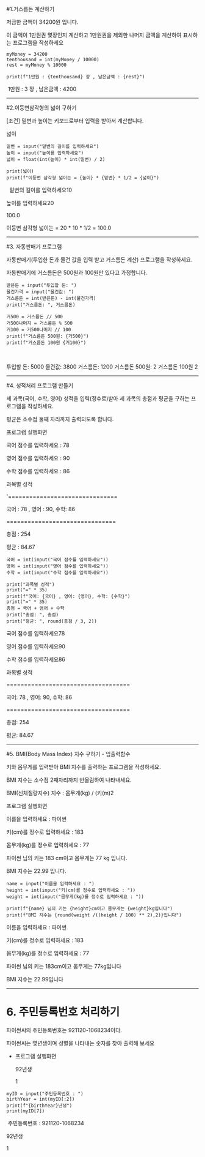 #1.거스름돈 계산하기


저금한 금액이 34200원 입니다.

이 금액이 1만원권 몇장인지 계산하고 1만원권을 제외한 나머지 금액을 계산하여 표시하는 프로그램을 작성하세요

```pyhton
myMoney = 34200
tenthousand = int(myMoney / 10000)
rest = myMoney % 10000

print(f"1만원 : {tenthousand} 장 , 남은금액 : {rest}")
```
​
1만원 : 3 장 , 남은금액 : 4200

-----------------------------------
#2.이등변삼각형의 넓이 구하기


[조건] 밑변과 높이는 키보드로부터 입력을 받아서 계산합니다.


넓이

```pyhton
밑변 = input("밑변의 길이를 입력하세요")
높이 = input("높이를 입력하세요")
넓이 = float(int(높이) * int(밑변) / 2)
​
print(넓이)
print(f"이등변 삼각형 넓이는 = {높이} * {밑변} * 1/2 = {넓이}")
```
​
​
밑변의 길이를 입력하세요10


높이를 입력하세요20


100.0


이등변 삼각형 넓이는 = 20 * 10 * 1/2 = 100.0

-----------------------------------
#3. 자동판매기 프로그램


자동판매기(투입한 돈과 물건 값을 입력 받고 거스름돈 계산) 프로그램을 작성하세요.

자동판매기에 거스름돈은 500원과 100원만 있다고 가정합니다.

```pyhton
받은돈 = input("투입할 돈: ")
물건가격 = input("물건값: ")
거스름돈 = int(받은돈) - int(물건가격)
print("거스름돈: ", 거스름돈)
​
거500 = 거스름돈 // 500
거500나머지 = 거스름돈 % 500
거100 = 거500나머지 // 100
print(f"거스름돈 500원: {거500}")
print(f"거스름돈 100원 {거100}")
```
​

투입할 돈: 5000
물건값: 3800
거스름돈:  1200
거스름돈 500원: 2
거스름돈 100원 2

---------------------
#4. 성적처리 프로그램 만들기


세 과목(국어, 수학, 영어) 성적을 입력(정수로)받아 세 과목의 총점과 평균을 구하는 프로그램을 작성하세요.


평균은 소수점 둘째 자리까지 출력되도록 합니다.




프로그램 실행화면


국어 점수를 입력하세요 : 78


영어 점수를 입력하세요 : 90


수학 점수를 입력하세요 : 86

과목별 성적


'===============================


국어 : 78 , 영어 : 90, 수학: 86

===============================


총점 : 254


평균 : 84.67

```pyhton
국어 = int(input("국어 점수를 입력하세요"))
영어 = int(input("영어 점수를 입력하세요"))
수학 = int(input("수학 점수를 입력하세요"))
​
print("과목별 성적")
print("=" * 35)
print(f"국어: {국어} , 영어: {영어}, 수학: {수학}")
print("=" * 35)
총점 = 국어 + 영어 + 수학
print("총점: ", 총점)
print("평균: ", round(총점 / 3, 2))
```


국어 점수를 입력하세요78


영어 점수를 입력하세요90


수학 점수를 입력하세요86


과목별 성적


===================================


국어: 78 , 영어: 90, 수학: 86


===================================


총점:  254


평균:  84.67

------------------------
#5. BMI(Body Mass Index) 지수 구하기 - 입출력함수


키와 몸무게를 입력받아 BMI 지수를 출력하는 프로그램을 작성하세요.


BMI 지수는 소수점 2째자리까지 반올림하여 나타내세요.


BMI(신체질량지수) 지수 : 몸무게(kg) / (키(m)2



프로그램 실행화면


이름을 입력하세요 : 파이썬


키(cm)를 정수로 입력하세요 : 183


몸무게(kg)를 정수로 입력하세요 : 77



파이썬 님의 키는 183 cm이고 몸무게는 77 kg 입니다.


BMI 지수는 22.99 입니다.

```pyhton
name = input("이름을 입력하세요 : ")
height = int(input("키(cm)를 정수로 입력하세요 : "))
weight = int(input("몸무게(kg)를 정수로 입력하세요 : "))
​
print(f"{name} 님의 키는 {height}cm이고 몸무게는 {weight}kg입니다")
print(f"BMI 지수는 {round(weight /((height / 100) ** 2),2)}입니다")

```

이름을 입력하세요 : 파이썬


키(cm)를 정수로 입력하세요 : 183


몸무게(kg)를 정수로 입력하세요 : 77


파이썬 님의 키는 183cm이고 몸무게는 77kg입니다


BMI 지수는 22.99입니다


----------------------------
# 6. 주민등록번호 처리하기


파이썬씨의 주민등록번호는 921120-1068234이다.  


파이썬씨는 몇년생이며 성별을 나타내는 숫자를 찾아 출력해 보세요
​
- 프로그램 실행화면  


  92년생  


  1

```pyhton
myID = input("주민등록번호 : ")
birthYear = int(myID[:2])
print(f"{birthYear}년생")
print(myID[7])
```
​
주민등록번호 : 921120-1068234


92년생


1
